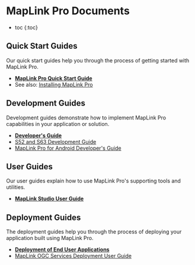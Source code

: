 # MapLink Pro Documents

* toc
{:toc}

## Quick Start Guides

Our quick start guides help you through the process of getting started with MapLink Pro.

- **[MapLink Pro Quick Start Guide](../pdf/MapLink%20Pro%20Quick%20Start%20Guide.pdf)**
- See also: [Installing MapLink Pro](./support/install-and-upgrade.md)

## Development Guides

Development guides demonstrate how to implement MapLink Pro capabilities in your application or solution.

- **[Developer's Guide](../pdf/MapLink%20Developer's%20Guide.pdf)**
- [S52 and S63 Development Guide](../pdf/MapLink%20S63%20&%20S52%20SDK%20Developers%20Guide.pdf)
- [MapLink Pro for Android Developer's Guide](../pdf/MapLink%20Pro%20for%20Android%20Developer's%20Guide.pdf)

## User Guides
Our user guides explain how to use MapLink Pro's supporting tools and utilities.

- **[MapLink Studio User Guide](../pdf/MapLink%20Studio%20User%20Guide.pdf)**

## Deployment Guides

The deployment guides help you through the process of deploying your application built using MapLink Pro.

- **[Deployment of End User Applications](../pdf/MapLink%2011.0%20Deployment%20of%20End%20User%20Applications.pdf)**
- [MapLink OGC Services Deployment User Guide](../pdf/MapLink%20OGC%20Services%20Deployment%20User%20Guide.pdf)
